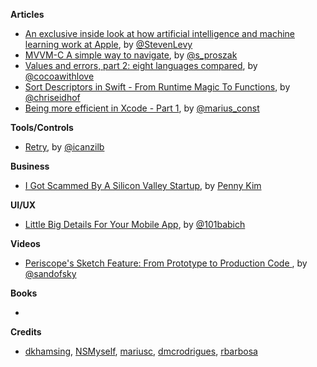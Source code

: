 **Articles**

* [An exclusive inside look at how artificial intelligence and machine learning work at Apple](https://backchannel.com/an-exclusive-look-at-how-ai-and-machine-learning-work-at-apple-8dbfb131932b#.r2qb8amd2), by [@StevenLevy](https://twitter.com/StevenLevy)
* [MVVM-C A simple way to navigate](http://tech.trivago.com/2016/08/26/mvvm-c-a-simple-way-to-navigate/), by [@s_proszak](https://twitter.com/s_proszak)
* [Values and errors, part 2: eight languages compared](http://www.cocoawithlove.com/blog/2016/08/23/result-types-part-two.html), by [@cocoawithlove](https://twitter.com/cocoawithlove)
* [Sort Descriptors in Swift - From Runtime Magic To Functions](http://chris.eidhof.nl/post/sort-descriptors-in-swift/), by [@chriseidhof](https://www.twitter.com/chriseidhof/)
* [Being more efficient in Xcode - Part 1](http://mariusc.github.io/2016-08-29-being-more-efficient-in-xcode-part-1.html), by [@marius_const](https://twitter.com/marius_const)

**Tools/Controls**

* [Retry](https://github.com/icanzilb/Retry), by [@icanzilb](https://twitter.com/icanzilb)

**Business**

* [I Got Scammed By A Silicon Valley Startup](https://medium.com/startup-grind/i-got-scammed-by-a-silicon-valley-startup-574ced8acdff), by [Penny Kim](https://twitter.com/PennyKim)

**UI/UX**

* [Little Big Details For Your Mobile App](http://babich.biz/little-big-details-for-your-mobile-app/), by [@101babich](https://twitter.com/101babich)

**Videos**

* [Periscope's Sketch Feature: From Prototype to Production Code
](https://realm.io/news/building-periscope-sketches-ios/), by [@sandofsky](https://twitter.com/sandofsky)

**Books**

* 

**Credits**

* [dkhamsing](https://github.com/dkhamsing), [NSMyself](https://twitter.com/NSMyself), [mariusc](https://github.com/mariusc), [dmcrodrigues](https://twitter.com/dmcrodrigues), [rbarbosa](https://github.com/rbarbosa)

